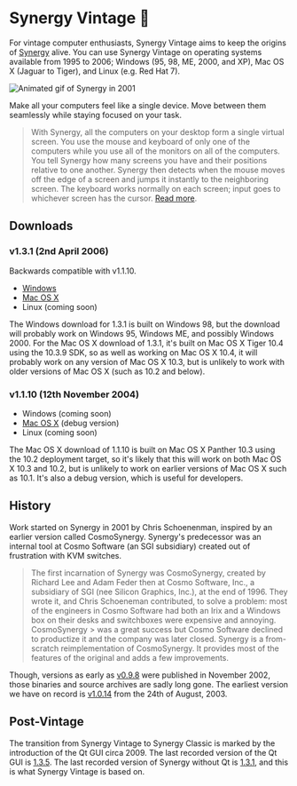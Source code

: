 # Synergy Vintage 🍷

For vintage computer enthusiasts, Synergy Vintage aims to keep the origins of 
[Synergy](https://github.com/symless/synergy-core) alive. You can use Synergy 
Vintage on operating systems available from 1995 to 2006; Windows (95, 98, ME, 
2000, and XP), Mac OS X (Jaguar to Tiger), and Linux (e.g. Red Hat 7).

![Animated gif of Synergy in 2001](https://raw.githubusercontent.com/nbolton/synergy-vintage/main/doc/images/warp.gif)

Make all your computers feel like a single device. Move between them seamlessly while staying focused on your task.

> With Synergy, all the computers on your desktop form a single virtual screen. 
> You use the mouse and keyboard of only one of the computers while you use all 
> of the monitors on all of the computers. You tell Synergy how many screens you 
> have and their positions relative to one another. Synergy then detects when the 
> mouse moves off the edge of a screen and jumps it instantly to the neighboring 
> screen. The keyboard works normally on each screen; input goes to whichever 
> screen has the cursor. 
> [Read more](https://github.com/nbolton/synergy-vintage/wiki/About).

## Downloads

### v1.3.1 (2nd April 2006)

Backwards compatible with v1.1.10.

- [Windows](https://github.com/nbolton/synergy-vintage/releases/download/1.3.1/Synergy-v1.3.1-release-Windows-98.zip)
- [Mac OS X](https://github.com/nbolton/synergy-vintage/releases/download/1.3.1/Synergy-v1.3.1-release-MacOSX-10.4.zip)
- Linux (coming soon)

The Windows download for 1.3.1 is built on Windows 98, but the download will 
probably work on Windows 95, Windows ME, and possibly Windows 2000.
For the Mac OS X download of 1.3.1, it's built on Mac OS X Tiger 10.4 using the
10.3.9 SDK, so as well as working on Mac OS X 10.4, it will probably work on
any version of Mac OS X 10.3, but is unlikely to work with older versions of 
Mac OS X (such as 10.2 and below).

### v1.1.10 (12th November 2004)

- Windows (coming soon)
- [Mac OS X](https://github.com/nbolton/synergy-vintage/releases/download/1.1.10/Synergy-v1.1.10-debug-MacOS-10.3.zip) (debug version)
- Linux (coming soon)

The Mac OS X download of 1.1.10 is built on Mac OS X Panther 10.3 using the 10.2
deployment target, so it's likely that this will work on both Mac OS X 10.3 and 10.2,
but is unlikely to work on earlier versions of Mac OS X such as 10.1. It's also
a debug version, which is useful for developers.

## History

Work started on Synergy in 2001 by Chris Schoenenman, inspired by an earlier 
version called CosmoSynergy. Synergy's predecessor was an internal
tool at Cosmo Software (an SGI subsidiary) created out of frustration with 
KVM switches.

> The first incarnation of Synergy was CosmoSynergy, created by Richard Lee 
and Adam Feder then at Cosmo Software, Inc., a subsidiary of 
> SGI (nee Silicon Graphics, Inc.), at the end of 1996. They wrote it, and 
> Chris Schoeneman contributed, to solve a problem: most of the engineers in 
> Cosmo Software had both an Irix and a Windows box on their desks and 
> switchboxes were expensive and annoying. CosmoSynergy > was a great success 
> but Cosmo Software declined to productize it and the company was later 
> closed.
> Synergy is a from-scratch reimplementation of CosmoSynergy. It provides most
> of the features of the original and adds a few improvements.

Though, versions as early as 
[v0.9.8](https://web.archive.org/web/20021102070634/http://sourceforge.net/project/showfiles.php?group_id=59275)
were published in November 2002, those binaries and source archives are sadly 
long gone. The earliest version we have on record is 
[v1.0.14](https://github.com/nbolton/synergy-vintage/releases/tag/1.0.14)
from the 24th of August, 2003.

## Post-Vintage

The transition from Synergy Vintage to Synergy Classic is marked by the 
introduction of the Qt GUI circa 2009. The last recorded version of the 
Qt GUI is 
[1.3.5](https://github.com/symless/synergy-core/releases/tag/1.3.5). 
The last recorded version of Synergy without Qt is 
[1.3.1](https://github.com/nbolton/synergy-vintage/releases/tag/1.3.1),
and this is what Synergy Vintage is based on.
